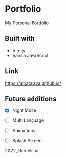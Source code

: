 # Portfolio
 My Personal Portfolio

## Built with
- Vite.js
- Vanilla JavaScript

## Link 
https://albatalaya.github.io/

## Future additions
- [x] Night Mode
- [ ] Multi Language
- [ ] Animations
- [ ] Splash Screen


2022, Barcelona
